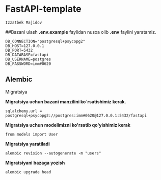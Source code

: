 # FastAPI-template
```commandline
Izzatbek Majidov
```



##Bazani ulash
**.env.example** faylidan nusxa olib **.env** faylini yaratamiz.

```bazani ulash
DB_CONNECTION="postgresql+psycopg2"
DB_HOST=127.0.0.1
DB_PORT=5432
DB_DATABASE=fastapi
DB_USERNAME=postgres
DB_PASSWORD=imm#0620
```

## Alembic
Migratsiya

**Migratsiya uchun bazani manzilini ko`rsatishimiz kerak.**

```
sqlalchemy.url = postgresql+psycopg2://postgres:imm#0620@127.0.0.1:5432/fastapi
```

**Migratsiya uchun modelimizni ko'rsatib qo'yishimiz kerak**

```
from models import User
``` 


**Migratsiya yaratiladi**

```
alembic revision --autogenerate -m "users"
``` 

**Migratsiyani bazaga yozish**

```
alembic upgrade head
``` 
